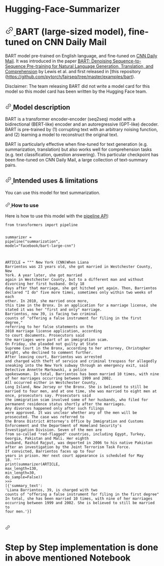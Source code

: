 # Hugging-Face-Summarizer

<div class="md:mt-2 lg:pr-20 xl:pr-24 2xl:pr-36"><div class="prose dark:prose-light"><h1 class="relative group flex items-center">
	<a rel="noopener nofollow" href="#bart-large-sized-model-fine-tuned-on-cnn-daily-mail" class="block pr-1.5 text-lg with-hover:absolute with-hover:p-1.5 with-hover:opacity-0 with-hover:group-hover:opacity-100 with-hover:right-full" id="bart-large-sized-model-fine-tuned-on-cnn-daily-mail">
		<span class="header-link"><svg viewBox="0 0 256 256" preserveAspectRatio="xMidYMid meet" height="1em" width="1em" role="img" aria-hidden="true" xmlns:xlink="http://www.w3.org/1999/xlink" xmlns="http://www.w3.org/2000/svg" class="text-gray-500 hover:text-black w-4"><path fill="currentColor" d="M167.594 88.393a8.001 8.001 0 0 1 0 11.314l-67.882 67.882a8 8 0 1 1-11.314-11.315l67.882-67.881a8.003 8.003 0 0 1 11.314 0zm-28.287 84.86l-28.284 28.284a40 40 0 0 1-56.567-56.567l28.284-28.284a8 8 0 0 0-11.315-11.315l-28.284 28.284a56 56 0 0 0 79.196 79.197l28.285-28.285a8 8 0 1 0-11.315-11.314zM212.852 43.14a56.002 56.002 0 0 0-79.196 0l-28.284 28.284a8 8 0 1 0 11.314 11.314l28.284-28.284a40 40 0 0 1 56.568 56.567l-28.285 28.285a8 8 0 0 0 11.315 11.314l28.284-28.284a56.065 56.065 0 0 0 0-79.196z"></path></svg></span>
	</a>
	<span>
		BART (large-sized model), fine-tuned on CNN Daily Mail
	</span>
</h1>
<p>BART model pre-trained on English language, and fine-tuned on <a rel="noopener nofollow" href="https://huggingface.co/datasets/cnn_dailymail">CNN Daily Mail</a>. It was introduced in the paper <a rel="noopener nofollow" href="https://arxiv.org/abs/1910.13461">BART: Denoising Sequence-to-Sequence Pre-training for Natural Language Generation, Translation, and Comprehension</a> by Lewis et al. and first released in [this repository (<a rel="noopener nofollow" href="https://github.com/pytorch/fairseq/tree/master/examples/bart">https://github.com/pytorch/fairseq/tree/master/examples/bart</a>). </p>
<p>Disclaimer: The team releasing BART did not write a model card for this model so this model card has been written by the Hugging Face team.</p>
<h2 class="relative group flex items-center">
	<a rel="noopener nofollow" href="#model-description" class="block pr-1.5 text-lg with-hover:absolute with-hover:p-1.5 with-hover:opacity-0 with-hover:group-hover:opacity-100 with-hover:right-full" id="model-description">
		<span class="header-link"><svg viewBox="0 0 256 256" preserveAspectRatio="xMidYMid meet" height="1em" width="1em" role="img" aria-hidden="true" xmlns:xlink="http://www.w3.org/1999/xlink" xmlns="http://www.w3.org/2000/svg" class="text-gray-500 hover:text-black w-4"><path fill="currentColor" d="M167.594 88.393a8.001 8.001 0 0 1 0 11.314l-67.882 67.882a8 8 0 1 1-11.314-11.315l67.882-67.881a8.003 8.003 0 0 1 11.314 0zm-28.287 84.86l-28.284 28.284a40 40 0 0 1-56.567-56.567l28.284-28.284a8 8 0 0 0-11.315-11.315l-28.284 28.284a56 56 0 0 0 79.196 79.197l28.285-28.285a8 8 0 1 0-11.315-11.314zM212.852 43.14a56.002 56.002 0 0 0-79.196 0l-28.284 28.284a8 8 0 1 0 11.314 11.314l28.284-28.284a40 40 0 0 1 56.568 56.567l-28.285 28.285a8 8 0 0 0 11.315 11.314l28.284-28.284a56.065 56.065 0 0 0 0-79.196z"></path></svg></span>
	</a>
	<span>
		Model description
	</span>
</h2>
<p>BART is a transformer encoder-encoder (seq2seq) model with a bidirectional (BERT-like) encoder and an autoregressive (GPT-like) decoder. BART is pre-trained by (1) corrupting text with an arbitrary noising function, and (2) learning a model to reconstruct the original text.</p>
<p>BART is particularly effective when fine-tuned for text generation (e.g. summarization, translation) but also works well for comprehension tasks (e.g. text classification, question answering). This particular checkpoint has been fine-tuned on CNN Daily Mail, a large collection of text-summary pairs.</p>
<h2 class="relative group flex items-center">
	<a rel="noopener nofollow" href="#intended-uses--limitations" class="block pr-1.5 text-lg with-hover:absolute with-hover:p-1.5 with-hover:opacity-0 with-hover:group-hover:opacity-100 with-hover:right-full" id="intended-uses--limitations">
		<span class="header-link"><svg viewBox="0 0 256 256" preserveAspectRatio="xMidYMid meet" height="1em" width="1em" role="img" aria-hidden="true" xmlns:xlink="http://www.w3.org/1999/xlink" xmlns="http://www.w3.org/2000/svg" class="text-gray-500 hover:text-black w-4"><path fill="currentColor" d="M167.594 88.393a8.001 8.001 0 0 1 0 11.314l-67.882 67.882a8 8 0 1 1-11.314-11.315l67.882-67.881a8.003 8.003 0 0 1 11.314 0zm-28.287 84.86l-28.284 28.284a40 40 0 0 1-56.567-56.567l28.284-28.284a8 8 0 0 0-11.315-11.315l-28.284 28.284a56 56 0 0 0 79.196 79.197l28.285-28.285a8 8 0 1 0-11.315-11.314zM212.852 43.14a56.002 56.002 0 0 0-79.196 0l-28.284 28.284a8 8 0 1 0 11.314 11.314l28.284-28.284a40 40 0 0 1 56.568 56.567l-28.285 28.285a8 8 0 0 0 11.315 11.314l28.284-28.284a56.065 56.065 0 0 0 0-79.196z"></path></svg></span>
	</a>
	<span>
		Intended uses &amp; limitations
	</span>
</h2>
<p>You can use this model for text summarization. </p>
<h3 class="relative group flex items-center">
	<a rel="noopener nofollow" href="#how-to-use" class="block pr-1.5 text-lg with-hover:absolute with-hover:p-1.5 with-hover:opacity-0 with-hover:group-hover:opacity-100 with-hover:right-full" id="how-to-use">
		<span class="header-link"><svg viewBox="0 0 256 256" preserveAspectRatio="xMidYMid meet" height="1em" width="1em" role="img" aria-hidden="true" xmlns:xlink="http://www.w3.org/1999/xlink" xmlns="http://www.w3.org/2000/svg" class="text-gray-500 hover:text-black w-4"><path fill="currentColor" d="M167.594 88.393a8.001 8.001 0 0 1 0 11.314l-67.882 67.882a8 8 0 1 1-11.314-11.315l67.882-67.881a8.003 8.003 0 0 1 11.314 0zm-28.287 84.86l-28.284 28.284a40 40 0 0 1-56.567-56.567l28.284-28.284a8 8 0 0 0-11.315-11.315l-28.284 28.284a56 56 0 0 0 79.196 79.197l28.285-28.285a8 8 0 1 0-11.315-11.314zM212.852 43.14a56.002 56.002 0 0 0-79.196 0l-28.284 28.284a8 8 0 1 0 11.314 11.314l28.284-28.284a40 40 0 0 1 56.568 56.567l-28.285 28.285a8 8 0 0 0 11.315 11.314l28.284-28.284a56.065 56.065 0 0 0 0-79.196z"></path></svg></span>
	</a>
	<span>
		How to use
	</span>
</h3>
<p>Here is how to use this model with the <a rel="noopener nofollow" href="https://huggingface.co/transformers/main_classes/pipelines.html">pipeline API</a>:</p>
<pre><code class="language-python"><span class="hljs-keyword">from</span> transformers <span class="hljs-keyword">import</span> pipeline

summarizer = pipeline(<span class="hljs-string">"summarization"</span>, model=<span class="hljs-string">"facebook/bart-large-cnn"</span>)

ARTICLE = <span class="hljs-string">""" New York (CNN)When Liana Barrientos was 23 years old, she got married in Westchester County, New York.</span>
<span class="hljs-string">A year later, she got married again in Westchester County, but to a different man and without divorcing her first husband.</span>
<span class="hljs-string">Only 18 days after that marriage, she got hitched yet again. Then, Barrientos declared "I do" five more times, sometimes only within two weeks of each other.</span>
<span class="hljs-string">In 2010, she married once more, this time in the Bronx. In an application for a marriage license, she stated it was her "first and only" marriage.</span>
<span class="hljs-string">Barrientos, now 39, is facing two criminal counts of "offering a false instrument for filing in the first degree," referring to her false statements on the</span>
<span class="hljs-string">2010 marriage license application, according to court documents.</span>
<span class="hljs-string">Prosecutors said the marriages were part of an immigration scam.</span>
<span class="hljs-string">On Friday, she pleaded not guilty at State Supreme Court in the Bronx, according to her attorney, Christopher Wright, who declined to comment further.</span>
<span class="hljs-string">After leaving court, Barrientos was arrested and charged with theft of service and criminal trespass for allegedly sneaking into the New York subway through an emergency exit, said Detective</span>
<span class="hljs-string">Annette Markowski, a police spokeswoman. In total, Barrientos has been married 10 times, with nine of her marriages occurring between 1999 and 2002.</span>
<span class="hljs-string">All occurred either in Westchester County, Long Island, New Jersey or the Bronx. She is believed to still be married to four men, and at one time, she was married to eight men at once, prosecutors say.</span>
<span class="hljs-string">Prosecutors said the immigration scam involved some of her husbands, who filed for permanent residence status shortly after the marriages.</span>
<span class="hljs-string">Any divorces happened only after such filings were approved. It was unclear whether any of the men will be prosecuted.</span>
<span class="hljs-string">The case was referred to the Bronx District Attorney\'s Office by Immigration and Customs Enforcement and the Department of Homeland Security\'s</span>
<span class="hljs-string">Investigation Division. Seven of the men are from so-called "red-flagged" countries, including Egypt, Turkey, Georgia, Pakistan and Mali.</span>
<span class="hljs-string">Her eighth husband, Rashid Rajput, was deported in 2006 to his native Pakistan after an investigation by the Joint Terrorism Task Force.</span>
<span class="hljs-string">If convicted, Barrientos faces up to four years in prison.  Her next court appearance is scheduled for May 18.</span>
<span class="hljs-string">"""</span>
print(summarizer(ARTICLE, max_length=<span class="hljs-number">130</span>, min_length=<span class="hljs-number">30</span>, do_sample=<span class="hljs-literal">False</span>))
<span class="hljs-meta">&gt;&gt;&gt; </span>[{<span class="hljs-string">'summary_text'</span>: <span class="hljs-string">'Liana Barrientos, 39, is charged with two counts of "offering a false instrument for filing in the first degree" In total, she has been married 10 times, with nine of her marriages occurring between 1999 and 2002. She is believed to still be married to four men.'</span>}]
</code></pre>
<h3 class="relative group flex items-center">
	<a rel="noopener nofollow" href="#bibtex-entry-and-citation-info" class="block pr-1.5 text-lg with-hover:absolute with-hover:p-1.5 with-hover:opacity-0 with-hover:group-hover:opacity-100 with-hover:right-full" id="bibtex-entry-and-citation-info">
		<span class="header-link"><svg viewBox="0 0 256 256" preserveAspectRatio="xMidYMid meet" height="1em" width="1em" role="img" aria-hidden="true" xmlns:xlink="http://www.w3.org/1999/xlink" xmlns="http://www.w3.org/2000/svg" class="text-gray-500 hover:text-black w-4"><path fill="currentColor" d="M167.594 88.393a8.001 8.001 0 0 1 0 11.314l-67.882 67.882a8 8 0 1 1-11.314-11.315l67.882-67.881a8.003 8.003 0 0 1 11.314 0zm-28.287 84.86l-28.284 28.284a40 40 0 0 1-56.567-56.567l28.284-28.284a8 8 0 0 0-11.315-11.315l-28.284 28.284a56 56 0 0 0 79.196 79.197l28.285-28.285a8 8 0 1 0-11.315-11.314zM212.852 43.14a56.002 56.002 0 0 0-79.196 0l-28.284 28.284a8 8 0 1 0 11.314 11.314l28.284-28.284a40 40 0 0 1 56.568 56.567l-28.285 28.285a8 8 0 0 0 11.315 11.314l28.284-28.284a56.065 56.065 0 0 0 0-79.196z"></path></svg></span>
	</a>
	
# Step by Step implementation is done in above mentioned Notebook
